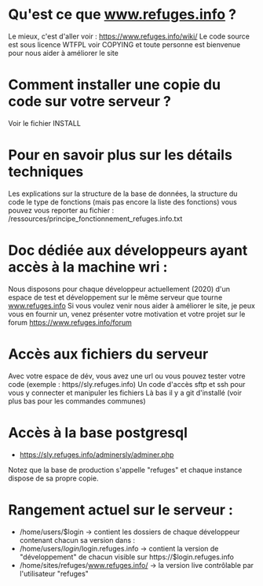 Qu'est ce que www.refuges.info ?
===============================

Le mieux, c'est d'aller voir : https://www.refuges.info/wiki/
Le code source est sous licence WTFPL voir COPYING et toute personne est bienvenue pour nous aider à améliorer le site

Comment installer une copie du code sur votre serveur ?
=======================================================

Voir le fichier INSTALL

Pour en savoir plus sur les détails techniques
==============================================
Les explications sur la structure de la base de données, la structure du code le type de fonctions (mais pas encore la liste des fonctions) vous pouvez vous reporter au fichier :
/ressources/principe_fonctionnement_refuges.info.txt


Doc dédiée aux développeurs ayant accès à la machine wri :
==========================================================

Nous disposons pour chaque développeur actuellement (2020) d'un espace de test et développement sur le même serveur que tourne www.refuges.info
Si vous voulez venir nous aider à améliorer le site, je peux vous en fournir un, venez présenter votre motivation et votre projet sur le forum https://www.refuges.info/forum

Accès aux fichiers du serveur
=============================

Avec votre espace de dév, vous avez une url ou vous pouvez tester votre code (exemple : https//sly.refuges.info)
Un code d'accès sftp et ssh pour vous y connecter et manipuler les fichiers
Là bas il y a git d'installé (voir plus bas pour les commandes communes)


Accès à la base postgresql
==========================

* https://sly.refuges.info/adminersly/adminer.php

Notez que la base de production s'appelle "refuges" et chaque instance dispose de sa propre copie.
 
Rangement actuel sur le serveur : 
=================================
 * /home/users/$login -> contient les dossiers de chaque développeur contenant chacun sa version dans :
 * /home/users/$login/$login.refuges.info -> contient la version de "développement" de chacun visible sur https://$login.refuges.info
 * /home/sites/refuges/www.refuges.info/ -> la version live contrôlable par l'utilisateur "refuges"
